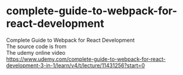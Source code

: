 # complete-guide-to-webpack-for-react-development
Complete Guide to Webpack for React Development  
The source code is from   
The udemy online video   
https://www.udemy.com/complete-guide-to-webpack-for-react-development-3-in-1/learn/v4/t/lecture/11431256?start=0  
